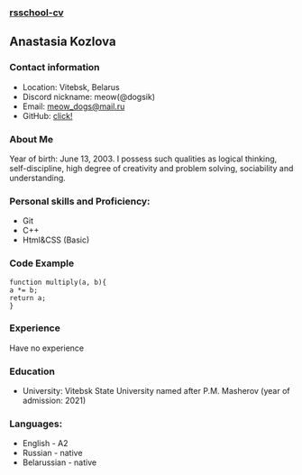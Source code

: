 ### [rsschool-cv]()
## Anastasia Kozlova
### Contact information
+ Location: Vitebsk, Belarus
+ Discord nickname: meow(@dogsik)
+ Email: meow_dogs@mail.ru
+ GitHub: [click!](https://github.com/dogsik)
### About Me
Year of birth: June 13, 2003. I possess such qualities as logical thinking, self-discipline, high degree of creativity and problem solving, sociability and understanding.
### Personal skills and Proficiency:
+ Git
+ C++
+ Html&CSS (Basic)
### Code Example

```
function multiply(a, b){
a *= b;
return a;
}
```

### Experience
Have no experience
### Education
+ University: Vitebsk State University named after P.M. Masherov (year of admission: 2021)
### Languages:
+ English - A2
+ Russian - native
+ Belarussian - native
